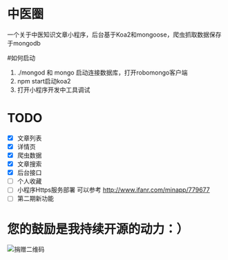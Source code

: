 # 中医圈
一个关于中医知识文章小程序，后台基于Koa2和mongoose，爬虫抓取数据保存于mongodb


#如何启动
1. ./mongod 和 mongo 启动连接数据库，打开robomongo客户端
2. npm start启动koa2
3. 打开小程序开发中工具调试


# TODO
- [x] 文章列表
- [x] 详情页
- [x] 爬虫数据
- [x] 文章搜索
- [x] 后台接口
- [ ] 个人收藏
- [ ] 小程序Https服务部署 可以参考 http://www.ifanr.com/minapp/779677 
- [ ] 第二期新功能

# 您的鼓励是我持续开源的动力：）

![捐赠二维码](https://github.com/monw3c/angularjs_pingan/blob/master/images/3.pic.jpg)
